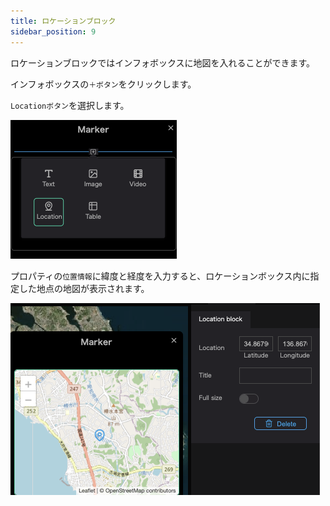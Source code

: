 ```yaml
---
title: ロケーションブロック
sidebar_position: 9
---
```


ロケーションブロックではインフォボックスに地図を入れることができます。

インフォボックスの`＋ボタン`をクリックします。

`Locationボタン`を選択します。

![](./img/9_001.png)

プロパティの`位置情報`に緯度と経度を入力すると、ロケーションボックス内に指定した地点の地図が表示されます。

![](./img/9_002.png)